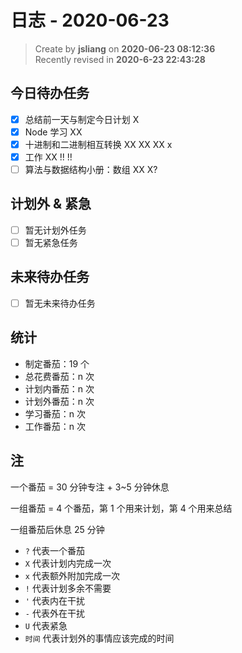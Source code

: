 日志 - 2020-06-23
===

> Create by **jsliang** on **2020-06-23 08:12:36**  
> Recently revised in **2020-6-23 22:43:28**  

## 今日待办任务

* [x] 总结前一天与制定今日计划 X
* [x] Node 学习 XX
* [x] 十进制和二进制相互转换 XX XX XX x
* [x] 工作 XX !! !!
* [ ] 算法与数据结构小册：数组 XX X?

## 计划外 & 紧急

* [ ] 暂无计划外任务
* [ ] 暂无紧急任务

## 未来待办任务

* [ ] 暂无未来待办任务

## 统计

* 制定番茄：19 个
* 总花费番茄：n 次
* 计划内番茄：n 次
* 计划外番茄：n 次
* 学习番茄：n 次
* 工作番茄：n 次

## 注

一个番茄 = 30 分钟专注 + 3~5 分钟休息

一组番茄 = 4 个番茄，第 1 个用来计划，第 4 个用来总结

一组番茄后休息 25 分钟

* `?` 代表一个番茄
* `X` 代表计划内完成一次
* `x` 代表额外附加完成一次
* `!` 代表计划多余不需要
* `'` 代表内在干扰
* `-` 代表外在干扰
* `U` 代表紧急
* `时间` 代表计划外的事情应该完成的时间
